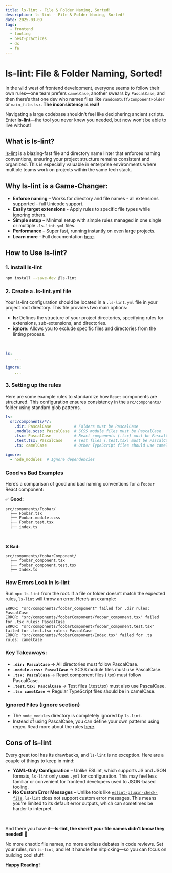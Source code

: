 ```yaml
---
title: ls-lint - File & Folder Naming, Sorted!
description: ls-lint - File & Folder Naming, Sorted!
date: 2025-03-09
tags:
  - frontend
  - tooling
  - best-practices
  - dx
  - fe
---
```


# ls-lint: File & Folder Naming, Sorted!

In the wild west of frontend development, everyone seems to follow their own rules—one team prefers `camelCase`, another swears by `PascalCase`, and then there’s that one dev who names files like `randomStuff/ComponentFolder` or `main_file.tsx`. **The inconsistency is real!**

Navigating a large codebase shouldn't feel like deciphering ancient scripts. Enter **ls-lint**—the tool you never knew you needed, but now won’t be able to live without!

## What is ls-lint?
[ls-lint](https://ls-lint.org) is a blazing-fast file and directory name linter that enforces naming conventions, ensuring your project structure remains consistent and organized. This is especially valuable in enterprise environments where multiple teams work on projects within the same tech stack.

## Why ls-lint is a Game-Changer:

- **Enforce naming** – Works for directory and file names - all extensions supported - full Unicode support.
- **Easily target extensions** - Apply rules to specific file types while ignoring others.
- **Simple setup** – Minimal setup with simple rules managed in one single or multiple `.ls-lint.yml` files.
- **Performance** – Super fast, running instantly on even large projects.
- **Learn more** – Full documentation [here](https://ls-lint.org/2.3/getting-started/introduction.html#key-facts).

## How to Use ls-lint?

### 1. Install ls-lint

```sh
npm install --save-dev @ls-lint
```

### 2. Create a .ls-lint.yml file

Your ls-lint configuration should be located in a `.ls-lint.yml` file in your project root directory. This file provides two main options:

- **ls:** Defines the structure of your project directories, specifying rules for extensions, sub-extensions, and directories.
- **ignore:** Allows you to exclude specific files and directories from the linting process.

<br />

```yaml
ls:
    ...

ignore:
    ...
```

### 3. Setting up the rules

Here are some example rules to standardize how `React` components are structured. This configuration ensures consistency in the `src/components/` folder using standard glob patterns.

```yaml
ls:
  src/components/*/:
    .dir: PascalCase          # Folders must be PascalCase
    .module.scss: PascalCase  # SCSS module files must be PascalCase
    .tsx: PascalCase          # React components (.tsx) must be PascalCase
    .test.tsx: PascalCase     # Test files (.test.tsx) must be PascalCase
    .ts: camelCase            # Other TypeScript files should use camelCase

ignore:
  - node_modules  # Ignore dependencies
```

### **Good vs Bad Examples**

Here’s a comparison of good and bad naming conventions for a `Foobar` React component:

✅ **Good:**
```
src/components/Foobar/
  ├── Foobar.tsx
  ├── Foobar.module.scss
  ├── Foobar.test.tsx
  ├── index.ts
```
<br />

❌ **Bad:**
```
src/components/foobarComponent/
  ├── foobar_component.tsx
  ├── foobar_component.test.tsx
  ├── Index.ts
```

### **How Errors Look in ls-lint**

Run `npx ls-lint` from the root. If a file or folder doesn’t match the expected rules, `ls-lint` will throw an error. Here’s an example:

```
ERROR: "src/components/foobar_component" failed for .dir rules: PascalCase
ERROR: "src/components/foobarComponent/foobar_component.tsx" failed for .tsx rules: PascalCase
ERROR: "src/components/foobarComponent/foobar_component.test.tsx" failed for .test.tsx rules: PascalCase
ERROR: "src/components/foobarComponent/Index.tsx" failed for .ts rules: camelCase
```

### **Key Takeaways:**

- **`.dir: PascalCase`** → All directories must follow PascalCase.
- **`.module.scss: PascalCase`** → SCSS module files must use PascalCase.
- **`.tsx: PascalCase`** → React component files (.tsx) must follow PascalCase.
- **`.test.tsx: PascalCase`** → Test files (.test.tsx) must also use PascalCase.
- **`.ts: camelCase`** → Regular TypeScript files should be in camelCase.

### **Ignored Files (ignore section)**

- The `node_modules` directory is completely ignored by `ls-lint`.
- Instead of using PascalCase, you can define your own patterns using regex. Read more about the rules [here](https://ls-lint.org/2.3/configuration/the-rules.html).


## **Cons of ls-lint**

Every great tool has its drawbacks, and `ls-lint` is no exception. Here are a couple of things to keep in mind:

- **YAML-Only Configuration** – Unlike ESLint, which supports JS and JSON formats, `ls-lint` only uses `.yml` for configuration. This may feel less familiar or convenient for frontend developers used to JSON-based tooling.
- **No Custom Error Messages** – Unlike tools like [`eslint-plugin-check-file`](https://github.com/dukeluo/eslint-plugin-check-file), `ls-lint` does not support custom error messages. This means you're limited to its default error outputs, which can sometimes be harder to interpret.

<br />

And there you have it—**ls-lint, the sheriff your file names didn’t know they needed! 🤠**

No more chaotic file names, no more endless debates in code reviews. Set your rules, run `ls-lint`, and let it handle the nitpicking—so you can focus on building cool stuff.

**Happy Reading!**

